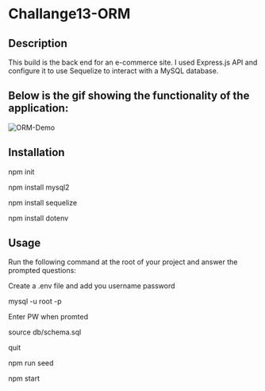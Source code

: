 # Challange13-ORM

## Description
This build is the back end for an e-commerce site. I used Express.js API and configure it to use Sequelize to interact with a MySQL database.

##  Below is the gif showing the functionality of the application:
![ORM-Demo](https://github.com/ShivaTagh/Challange13-ORM/assets/127795324/91c0b497-4ab5-4960-a8a5-7c558c974a49)


## Installation
npm init

npm install mysql2

npm install sequelize

npm install dotenv

## Usage
Run the following command at the root of your project and answer the prompted questions:

Create a .env file and add you username password

mysql -u root -p

Enter PW when promted

source db/schema.sql

quit

npm run seed

npm start

